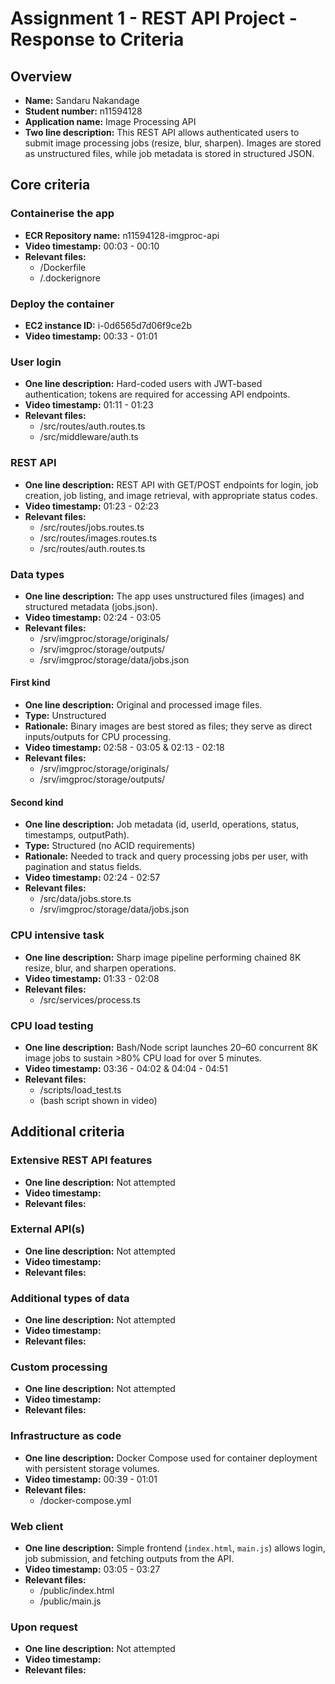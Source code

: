 Assignment 1 - REST API Project - Response to Criteria
================================================

Overview
------------------------------------------------

- **Name:** Sandaru Nakandage
- **Student number:** n11594128
- **Application name:** Image Processing API
- **Two line description:** This REST API allows authenticated users to submit image processing jobs (resize, blur, sharpen). Images are stored as unstructured files, while job metadata is stored in structured JSON.

Core criteria
------------------------------------------------

### Containerise the app

- **ECR Repository name:** n11594128-imgproc-api
- **Video timestamp:** 00:03 - 00:10
- **Relevant files:**
  - /Dockerfile
  - /.dockerignore

### Deploy the container

- **EC2 instance ID:** i-0d6565d7d06f9ce2b
- **Video timestamp:** 00:33 - 01:01

### User login

- **One line description:** Hard-coded users with JWT-based authentication; tokens are required for accessing API endpoints.
- **Video timestamp:** 01:11 - 01:23
- **Relevant files:**
  - /src/routes/auth.routes.ts
  - /src/middleware/auth.ts

### REST API

- **One line description:** REST API with GET/POST endpoints for login, job creation, job listing, and image retrieval, with appropriate status codes.
- **Video timestamp:** 01:23 - 02:23
- **Relevant files:**
  - /src/routes/jobs.routes.ts
  - /src/routes/images.routes.ts
  - /src/routes/auth.routes.ts

### Data types

- **One line description:** The app uses unstructured files (images) and structured metadata (jobs.json).
- **Video timestamp:** 02:24 - 03:05
- **Relevant files:**
  - /srv/imgproc/storage/originals/
  - /srv/imgproc/storage/outputs/
  - /srv/imgproc/storage/data/jobs.json

#### First kind

- **One line description:** Original and processed image files.
- **Type:** Unstructured
- **Rationale:** Binary images are best stored as files; they serve as direct inputs/outputs for CPU processing.
- **Video timestamp:** 02:58 - 03:05 & 02:13 - 02:18
- **Relevant files:**
  - /srv/imgproc/storage/originals/
  - /srv/imgproc/storage/outputs/

#### Second kind

- **One line description:** Job metadata (id, userId, operations, status, timestamps, outputPath).
- **Type:** Structured (no ACID requirements)
- **Rationale:** Needed to track and query processing jobs per user, with pagination and status fields.
- **Video timestamp:** 02:24 - 02:57
- **Relevant files:**
  - /src/data/jobs.store.ts
  - /srv/imgproc/storage/data/jobs.json

### CPU intensive task

- **One line description:** Sharp image pipeline performing chained 8K resize, blur, and sharpen operations.
- **Video timestamp:** 01:33 - 02:08
- **Relevant files:**
  - /src/services/process.ts

### CPU load testing

- **One line description:** Bash/Node script launches 20–60 concurrent 8K image jobs to sustain >80% CPU load for over 5 minutes.
- **Video timestamp:** 03:36 - 04:02 & 04:04 - 04:51
- **Relevant files:**
  - /scripts/load_test.ts
  - (bash script shown in video)

Additional criteria
------------------------------------------------

### Extensive REST API features

- **One line description:** Not attempted
- **Video timestamp:**
- **Relevant files:**

### External API(s)

- **One line description:** Not attempted
- **Video timestamp:**
- **Relevant files:**

### Additional types of data

- **One line description:** Not attempted
- **Video timestamp:**
- **Relevant files:**

### Custom processing

- **One line description:** Not attempted
- **Video timestamp:**
- **Relevant files:**

### Infrastructure as code

- **One line description:** Docker Compose used for container deployment with persistent storage volumes.
- **Video timestamp:** 00:39 - 01:01
- **Relevant files:**
  - /docker-compose.yml

### Web client

- **One line description:** Simple frontend (`index.html`, `main.js`) allows login, job submission, and fetching outputs from the API.
- **Video timestamp:** 03:05 - 03:27
- **Relevant files:**
  - /public/index.html
  - /public/main.js

### Upon request

- **One line description:** Not attempted
- **Video timestamp:**
- **Relevant files:**